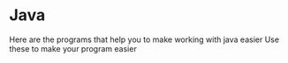 # Java
Here are the programs that help you to make working with java easier
Use these to make your program easier
